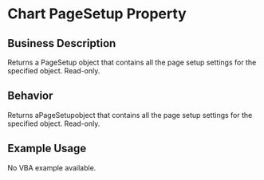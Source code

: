 # Chart PageSetup Property

## Business Description
Returns a PageSetup object that contains all the page setup settings for the specified object. Read-only.

## Behavior
Returns aPageSetupobject that contains all the page setup settings for the specified object. Read-only.

## Example Usage
No VBA example available.